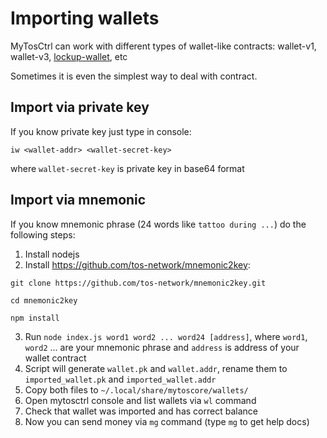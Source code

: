 # Importing wallets

MyTosCtrl can work with different types of wallet-like contracts: wallet-v1, wallet-v3, [lockup-wallet](https://github.com/tos-network/lockup-wallet-contract/tree/main/universal), etc

Sometimes it is even the simplest way to deal with contract.

## Import via private key
If you know private key just type in console:
```
iw <wallet-addr> <wallet-secret-key>
```
where `wallet-secret-key` is private key in base64 format

## Import via mnemonic
If you know mnemonic phrase (24 words like `tattoo during ...`) do the following steps:
1) Install nodejs
2) Install https://github.com/tos-network/mnemonic2key:
```
git clone https://github.com/tos-network/mnemonic2key.git

cd mnemonic2key

npm install
```
3) Run `node index.js word1 word2 ... word24 [address]`, where `word1`, `word2` ... are your mnemonic phrase and `address` is address of your wallet contract
4) Script will generate `wallet.pk` and `wallet.addr`, rename them to `imported_wallet.pk` and `imported_wallet.addr`
5) Copy both files to `~/.local/share/mytoscore/wallets/`
6) Open mytosctrl console and list wallets via `wl` command
7) Check that wallet was imported and has correct balance
8) Now you can send money via `mg` command (type `mg` to get help docs)
